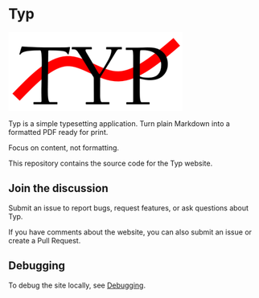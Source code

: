 # Typ

![logo](img/logo.png)

Typ is a simple typesetting application. Turn plain Markdown into a formatted PDF ready for print.

Focus on content, not formatting.

This repository contains the source code for the Typ website.

## Join the discussion

Submit an issue to report bugs, request features, or ask questions about Typ.

If you have comments about the website, you can also submit an issue or create a Pull Request.

## Debugging

To debug the site locally, see [Debugging](./Debugging.md).